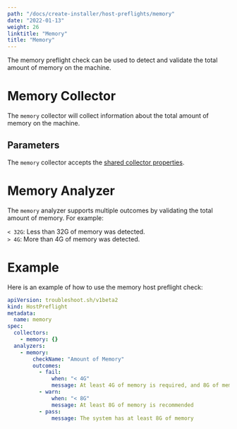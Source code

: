 ```yaml
---
path: "/docs/create-installer/host-preflights/memory"
date: "2022-01-13"
weight: 26
linktitle: "Memory"
title: "Memory"
---
```

 
The memory preflight check can be used to detect and validate the total amount of memory on the machine.

# Memory Collector

The `memory` collector will collect information about the total amount of memory on the machine.

## Parameters

The `memory` collector accepts the [shared collector properties](https://troubleshoot.sh/docs/collect/collectors/#shared-properties).

# Memory Analyzer

The `memory` analyzer supports multiple outcomes by validating the total amount of memory. For example:

`< 32G`: Less than 32G of memory was detected.<br/>
`> 4G`: More than 4G of memory was detected.

# Example

Here is an example of how to use the memory host preflight check:

```yaml
apiVersion: troubleshoot.sh/v1beta2
kind: HostPreflight
metadata:
  name: memory
spec:
  collectors:
    - memory: {}
  analyzers:
    - memory:
        checkName: "Amount of Memory"
        outcomes:
          - fail:
              when: "< 4G"
              message: At least 4G of memory is required, and 8G of memory is recommended
          - warn:
              when: "< 8G"
              message: At least 8G of memory is recommended
          - pass:
              message: The system has at least 8G of memory
```
